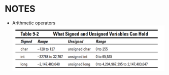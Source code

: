 # NOTES

- Arithmetic operators
    ![Possible Implicit Conversions in C#](https://github.com/mrsahin101/C_for_Dummies/blob/master/Part_II_Run_and_Scream_from_Variables_and_Math/Images/Size_of_Signed_Unsigned.PNG) 

